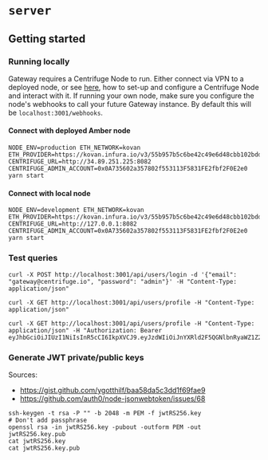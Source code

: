 # `server`

## Getting started

### Running locally

Gateway requires a Centrifuge Node to run. Either connect via VPN to a deployed node, or see [here](https://developer.centrifuge.io/cent-node/overview/introduction/), how to set-up and configure a Centrifuge Node and interact with it. If running your own node, make sure you configure the node's webhooks to call your future Gateway instance. By default this will be `localhost:3001/webhooks`.

#### Connect with deployed Amber node

```
NODE_ENV=production ETH_NETWORK=kovan ETH_PROVIDER=https://kovan.infura.io/v3/55b957b5c6be42c49e6d48cbb102bdd5 CENTRIFUGE_URL=http://34.89.251.225:8082 CENTRIFUGE_ADMIN_ACCOUNT=0x0A735602a357802f553113F5831FE2fbf2F0E2e0 yarn start
```

#### Connect with local node

```
NODE_ENV=development ETH_NETWORK=kovan ETH_PROVIDER=https://kovan.infura.io/v3/55b957b5c6be42c49e6d48cbb102bdd5 CENTRIFUGE_URL=http://127.0.0.1:8082 CENTRIFUGE_ADMIN_ACCOUNT=0x0A735602a357802f553113F5831FE2fbf2F0E2e0 yarn start
```

### Test queries

```
curl -X POST http://localhost:3001/api/users/login -d '{"email": "gateway@centrifuge.io", "password": "admin"}' -H "Content-Type: application/json"
```

```
curl -X GET http://localhost:3001/api/users/profile -H "Content-Type: application/json"
```

```
curl -X GET http://localhost:3001/api/users/profile -H "Content-Type: application/json" -H "Authorization: Bearer eyJhbGciOiJIUzI1NiIsInR5cCI6IkpXVCJ9.eyJzdWIiOiJnYXRld2F5QGNlbnRyaWZ1Z2UuaW8iLCJwb29sSWRzIjpbbnVsbCxudWxsXSwiaWF0IjoxNjE4NTcyOTUxLCJleHAiOjE2MTg1NzY1NTF9.0F6lnnIMk5b39Wuoq_JIvL1M1jUEO09pswPikw6R2No"
```

### Generate JWT private/public keys

Sources:

- https://gist.github.com/ygotthilf/baa58da5c3dd1f69fae9
- https://github.com/auth0/node-jsonwebtoken/issues/68

```
ssh-keygen -t rsa -P "" -b 2048 -m PEM -f jwtRS256.key
# Don't add passphrase
openssl rsa -in jwtRS256.key -pubout -outform PEM -out jwtRS256.key.pub
cat jwtRS256.key
cat jwtRS256.key.pub
```
